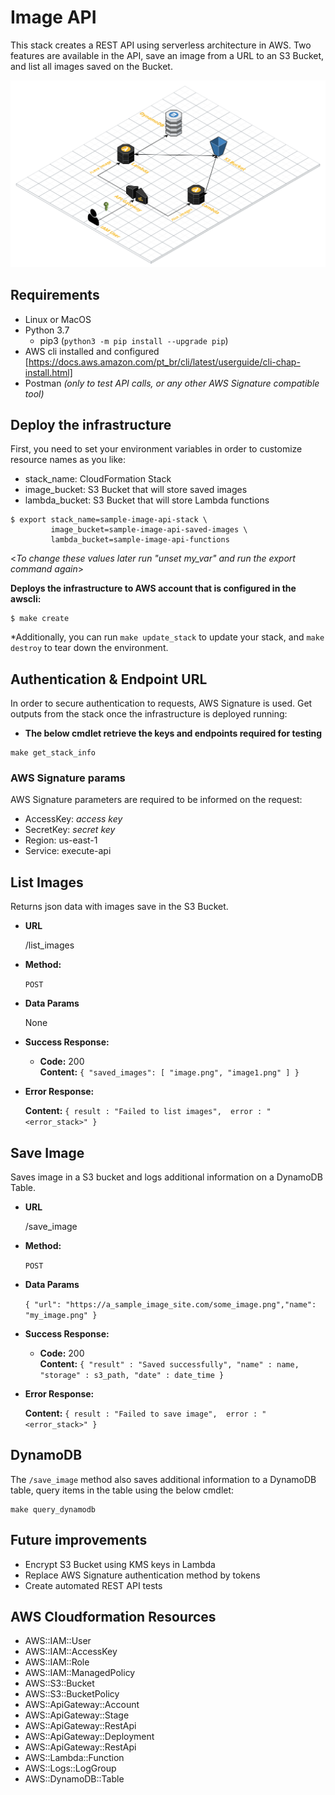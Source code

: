 # Image API

This stack creates a REST API using serverless architecture in AWS. Two features are available in the API, save an image from a URL to an S3 Bucket, and list all images saved on the Bucket.

![Design](design.png?raw=true "Architecture design diagram")

## Requirements

* Linux or MacOS
* Python 3.7
  * pip3 (`python3 -m pip install --upgrade pip`)
* AWS cli installed and configured [https://docs.aws.amazon.com/pt_br/cli/latest/userguide/cli-chap-install.html]
* Postman _(only to test API calls, or any other AWS Signature compatible tool)_

## Deploy the infrastructure
First, you need to set your environment variables in order to customize resource names as you like:
* stack_name: CloudFormation Stack
* image_bucket: S3 Bucket that will store saved images
* lambda_bucket: S3 Bucket that will store Lambda functions
```
$ export stack_name=sample-image-api-stack \
         image_bucket=sample-image-api-saved-images \
         lambda_bucket=sample-image-api-functions
```
<_To change these values later run "unset my_var" and run the export command again_>

**Deploys the infrastructure to AWS account that is configured in the awscli:**
```
$ make create
```
*Additionally, you can run `make update_stack` to update your stack, and `make destroy` to tear down the environment.

## Authentication & Endpoint URL
In order to secure authentication to requests, AWS Signature is used.
Get outputs from the stack once the infrastructure is deployed running:
 * **The below cmdlet retrieve the keys and endpoints required for testing**
 ```
 make get_stack_info
 ```
### AWS Signature params
AWS Signature parameters are required to be informed on the request:
* AccessKey: _access key_
* SecretKey: _secret key_
* Region: us-east-1
* Service: execute-api

**List Images**
----
  Returns json data with images save in the S3 Bucket.

* **URL**

  /list_images

* **Method:**

  `POST`

* **Data Params**

  None

* **Success Response:**

  * **Code:** 200 <br />
    **Content:**  `{ "saved_images": [ "image.png", "image1.png" ] }` 
 
* **Error Response:**

    **Content:** `{ result : "Failed to list images",  error : "<error_stack>" }`


**Save Image**
----
  Saves image in a S3 bucket and logs additional information on a DynamoDB Table.

* **URL**

  /save_image

* **Method:**

  `POST`

* **Data Params**

  `{ "url": "https://a_sample_image_site.com/some_image.png","name": "my_image.png" }`

* **Success Response:**

  * **Code:** 200 <br />
    **Content:**  `{ "result" : "Saved successfully", "name" : name, "storage" : s3_path, "date" : date_time }` 
 
* **Error Response:**

    **Content:** `{ result : "Failed to save image",  error : "<error_stack>" }`

## DynamoDB
The `/save_image` method also saves additional information to a DynamoDB table, query items in the table using the below cmdlet:
```
make query_dynamodb
```

## Future improvements
* Encrypt S3 Bucket using KMS keys in Lambda
* Replace AWS Signature authentication method by tokens
* Create automated REST API tests

## AWS Cloudformation Resources
- AWS::IAM::User
- AWS::IAM::AccessKey
- AWS::IAM::Role
- AWS::IAM::ManagedPolicy
- AWS::S3::Bucket
- AWS::S3::BucketPolicy
- AWS::ApiGateway::Account
- AWS::ApiGateway::Stage
- AWS::ApiGateway::RestApi
- AWS::ApiGateway::Deployment
- AWS::ApiGateway::RestApi
- AWS::Lambda::Function
- AWS::Logs::LogGroup
- AWS::DynamoDB::Table